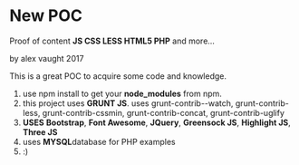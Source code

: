 # New POC

Proof of content <b>JS CSS LESS HTML5 PHP</b> and more...

by alex vaught 2017

This is a great POC to acquire some code and knowledge.

1. use npm install to get your <b>node_modules</b> from npm. 
2. this project uses <b>GRUNT JS</b>.  uses grunt-contrib--watch, grunt-contrib-less, grunt-contrib-cssmin, grunt-contrib-concat, grunt-contrib-uglify
3. <b>USES</b> <b>Bootstrap</b>, <b>Font Awesome</b>, <b>JQuery</b>, <b>Greensock JS</b>, <b> Highlight JS</b>, <b>Three JS</b>
4. uses <b>MYSQL</b>database for PHP examples
5. :)
